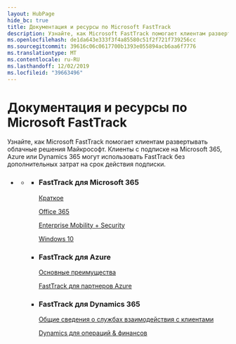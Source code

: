 ```yaml
---
layout: HubPage
hide_bc: true
title: Документация и ресурсы по Microsoft FastTrack
description: Узнайте, как Microsoft FastTrack помогает клиентам развертывать облачные решения Майкрософт. Клиенты с подписке на Microsoft 365, Azure или Dynamics 365 могут использовать FastTrack без дополнительных затрат на срок действия подписки.
ms.openlocfilehash: de1da643e333f3f4a85580c51f2f721f739256cc
ms.sourcegitcommit: 39616c06c0617700b1393e055894acb6aa6f7776
ms.translationtype: MT
ms.contentlocale: ru-RU
ms.lasthandoff: 12/02/2019
ms.locfileid: "39663496"
---
```

<div id="main" class="v2">
    <div class="container">
        <h1>Документация и ресурсы по Microsoft FastTrack</h1>
        <p>Узнайте, как Microsoft FastTrack помогает клиентам развертывать облачные решения Майкрософт. Клиенты с подписке на Microsoft 365, Azure или Dynamics 365 могут использовать FastTrack без дополнительных затрат на срок действия подписки.</p>
        <p></p>
        <ul class="pivots">
            <li>
                <a href="#home"></a>
                <ul id="home">
                    <li>
                        <a href="#home-all"></a>
                        <ul id="home-all" class="cardsZ">
                            <li>
                                <div class="cardSize">
                                    <div class="cardPadding">
                                        <div class="card">
                                                <div class="cardText">
                                                <h3>FastTrack для Microsoft 365</h3>
                                                <p><a
                                                href="https://docs.microsoft.com/fasttrack/m365-fasttrack-benefit-overview">Краткое</a></p>
                                                <p><a href="https://docs.microsoft.com/fasttrack/O365-fasttrack-benefit-for-office-365">Office 365</a></p>
                                                <p><a href="https://docs.microsoft.com/enterprise-mobility-security/Solutions/enterprise-mobility-fasttrack-program">Enterprise Mobility + Security</a></p>
                                                <p><a href="https://docs.microsoft.com/fasttrack/win-10-fasttrack-benefit-for-windows-10">Windows 10</a></p>
                                            </div>
                                        </div>
                                    </div>
                                </div>
                            </li>
                            <li>
                                <div class="cardSize">
                                    <div class="cardPadding">
                                        <div class="card">
                                            <div class="cardText">
                                                <h3>FastTrack для Azure</h3>
                                                <p><a href="https://azure.microsoft.com/programs/azure-fasttrack/?v=18.03">Основные преимущества</a></p>
                                                <p><a href="https://azure.microsoft.com/programs/azure-fasttrack/partners/">FastTrack для партнеров Azure</a></p>
                                            </div>
                                        </div>
                                    </div>
                                </div>
                            </li>
                            <li>
                                <div class="cardSize">
                                    <div class="cardPadding">
                                        <div class="card">
                                            <div class="cardText">
                                                <h3>FastTrack для Dynamics 365</h3>
                                                <p><a href="https://docs.microsoft.com/dynamics365/get-started/fasttrack/customer-engagement/microsoft-fasttrack-dynamics-365">Общие сведения о службах взаимодействия с клиентами</a></p>
                                                <p><a href="https://docs.microsoft.com/dynamics365/unified-operations/fin-and-ops/get-started/fasttrack-dynamics-365-overview">Dynamics для операций & финансов</a></p>
                                            </div>
                                        </div>
                                    </div>
                                </div>
                            </li>
                        </ul>
                    </li>
                </ul>
            </li>
        </ul>
    </div>
</div>